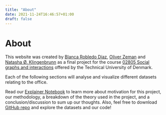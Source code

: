 ```yaml
---
title: "About"
date: 2021-11-24T16:46:57+01:00
draft: false
---
```


# About
This website was created by [Blanca Robledo Díaz](https://github.com/Blankuca), [Oliver Zeman](https://github.com/oliverzeman9) and [Natasha Ø. Klingenbrunn](https://github.com/nklingen) as a final project for the course [02805 Social graphs and interactions](https://github.com/SocialComplexityLab/socialgraphs2021/wiki) offered by the Technical University of Denmark.


Each of the following sections will analyse and visualize different datasets relating to the office.

Read our [Explainer Notebook](https://nbviewer.org/github/nklingen/SocialGraphsProject/blob/main/Explainer_Notebook.ipynb) to learn more about motivation for this project, our methodology, a breakdown of the theory used in the project, and a conclusion/discussion to sum up our thoughts. Also, feel free to download [GitHub repo](https://github.com/nklingen/SocialGraphsProject) and explore the datasets and our code!

